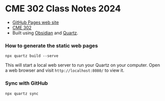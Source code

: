 # CME 302 Class Notes 2024

- [GitHub Pages web site](https://ericdarve.github.io/NLA/)
- [CME 302](https://canvas.stanford.edu/courses/178134)
- Built using [Obsidian](https://obsidian.md/) and [Quartz](https://quartz.jzhao.xyz/).

### How to generate the static web pages

```
npx quartz build --serve
```

This will start a local web server to run your Quartz on your computer. Open a web browser and visit `http://localhost:8080/` to view it.

### Sync with GitHub

```
npx quartz sync
```